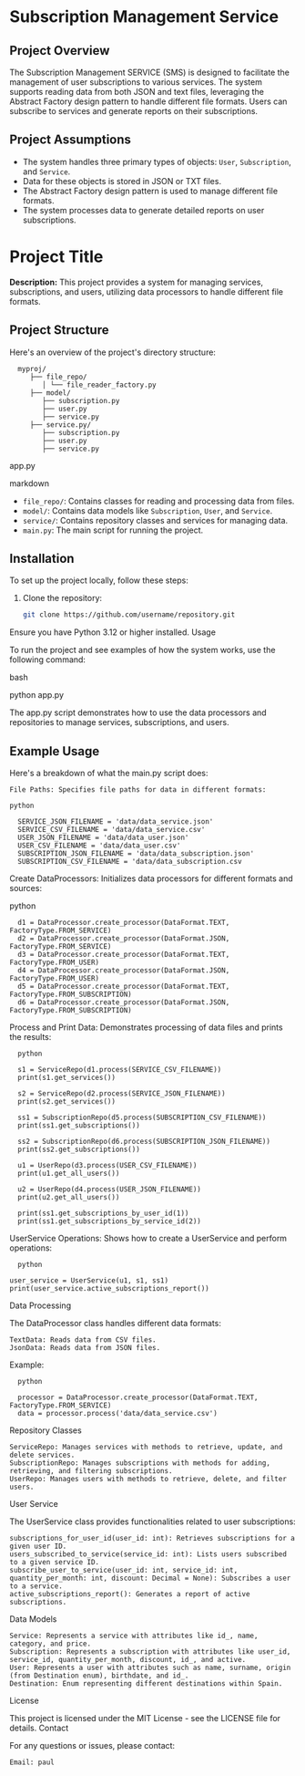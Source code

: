 # Subscription Management Service

## Project Overview

The Subscription Management SERVICE (SMS) is designed to facilitate the management of user subscriptions to various services. The system supports reading data from both JSON and text files, leveraging the Abstract Factory design pattern to handle different file formats. Users can subscribe to services and generate reports on their subscriptions.

## Project Assumptions

- The system handles three primary types of objects: `User`, `Subscription`, and `Service`.
- Data for these objects is stored in JSON or TXT files.
- The Abstract Factory design pattern is used to manage different file formats.
- The system processes data to generate detailed reports on user subscriptions.

# Project Title

**Description:** This project provides a system for managing services, subscriptions, and users, utilizing data processors to handle different file formats.

## Project Structure

Here's an overview of the project's directory structure:

      myproj/ 
         ├── file_repo/ 
            │ └── file_reader_factory.py 
         ├── model/ 
            ├── subscription.py 
            ├── user.py 
            ├── service.py
         ├── service.py/ 
            ├── subscription.py 
            ├── user.py 
            ├── service.py
app.py

markdown


- `file_repo/`: Contains classes for reading and processing data from files.
- `model/`: Contains data models like `Subscription`, `User`, and `Service`.
- `service/`: Contains repository classes and services for managing data.
- `main.py`: The main script for running the project.

## Installation

To set up the project locally, follow these steps:

1. Clone the repository:
   ```bash
   git clone https://github.com/username/repository.git

Ensure you have Python 3.12 or higher installed.
Usage

To run the project and see examples of how the system works, use the following command:

bash

python app.py 

The app.py script demonstrates how to use the data processors and repositories to manage services, subscriptions, and users.
## Example Usage

Here's a breakdown of what the main.py script does:

    File Paths: Specifies file paths for data in different formats:

    python

      SERVICE_JSON_FILENAME = 'data/data_service.json'
      SERVICE_CSV_FILENAME = 'data/data_service.csv'
      USER_JSON_FILENAME = 'data/data_user.json'
      USER_CSV_FILENAME = 'data/data_user.csv'
      SUBSCRIPTION_JSON_FILENAME = 'data/data_subscription.json'
      SUBSCRIPTION_CSV_FILENAME = 'data/data_subscription.csv

 
Create DataProcessors: Initializes data processors for different formats and sources:

python

      d1 = DataProcessor.create_processor(DataFormat.TEXT, FactoryType.FROM_SERVICE)
      d2 = DataProcessor.create_processor(DataFormat.JSON, FactoryType.FROM_SERVICE)
      d3 = DataProcessor.create_processor(DataFormat.TEXT, FactoryType.FROM_USER)
      d4 = DataProcessor.create_processor(DataFormat.JSON, FactoryType.FROM_USER)
      d5 = DataProcessor.create_processor(DataFormat.TEXT, FactoryType.FROM_SUBSCRIPTION)
      d6 = DataProcessor.create_processor(DataFormat.JSON, FactoryType.FROM_SUBSCRIPTION)

Process and Print Data: Demonstrates processing of data files and prints the results:

      python

      s1 = ServiceRepo(d1.process(SERVICE_CSV_FILENAME))
      print(s1.get_services())

      s2 = ServiceRepo(d2.process(SERVICE_JSON_FILENAME))
      print(s2.get_services())

      ss1 = SubscriptionRepo(d5.process(SUBSCRIPTION_CSV_FILENAME))
      print(ss1.get_subscriptions())

      ss2 = SubscriptionRepo(d6.process(SUBSCRIPTION_JSON_FILENAME))
      print(ss2.get_subscriptions())

      u1 = UserRepo(d3.process(USER_CSV_FILENAME))
      print(u1.get_all_users())

      u2 = UserRepo(d4.process(USER_JSON_FILENAME))
      print(u2.get_all_users())

      print(ss1.get_subscriptions_by_user_id(1))
      print(ss1.get_subscriptions_by_service_id(2))

UserService Operations: Shows how to create a UserService and perform operations:

      python

    user_service = UserService(u1, s1, ss1)
    print(user_service.active_subscriptions_report())

Data Processing

The DataProcessor class handles different data formats:

    TextData: Reads data from CSV files.
    JsonData: Reads data from JSON files.

Example:

      python

      processor = DataProcessor.create_processor(DataFormat.TEXT, FactoryType.FROM_SERVICE)
      data = processor.process('data/data_service.csv')

Repository Classes

    ServiceRepo: Manages services with methods to retrieve, update, and delete services.
    SubscriptionRepo: Manages subscriptions with methods for adding, retrieving, and filtering subscriptions.
    UserRepo: Manages users with methods to retrieve, delete, and filter users.

User Service

The UserService class provides functionalities related to user subscriptions:

    subscriptions_for_user_id(user_id: int): Retrieves subscriptions for a given user ID.
    users_subscribed_to_service(service_id: int): Lists users subscribed to a given service ID.
    subscribe_user_to_service(user_id: int, service_id: int, quantity_per_month: int, discount: Decimal = None): Subscribes a user to a service.
    active_subscriptions_report(): Generates a report of active subscriptions.

Data Models

    Service: Represents a service with attributes like id_, name, category, and price.
    Subscription: Represents a subscription with attributes like user_id, service_id, quantity_per_month, discount, id_, and active.
    User: Represents a user with attributes such as name, surname, origin (from Destination enum), birthdate, and id_.
    Destination: Enum representing different destinations within Spain.


License

This project is licensed under the MIT License - see the LICENSE file for details.
Contact

For any questions or issues, please contact:

    Email: paul